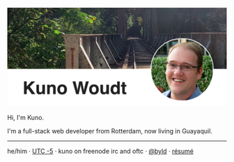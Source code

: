 ![Kuno Woudt](https://github.com/warpr/warpr/blob/master/header.png)

Hi, I'm Kuno.

I'm a full-stack web developer from Rotterdam, now living in Guayaquil.

<hr />

he/him · [UTC -5](https://www.timeanddate.com/worldclock/ecuador/guayaquil) · kuno on freenode irc and oftc · [@byld](https://twitter.com/byld) · [résumé](https://frob.nl/cv/)
